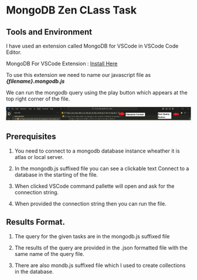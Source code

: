 # MongoDB Zen CLass Task

## Tools and Environment

I have used an extension called MongoDB for VSCode in VSCode Code Editor.

MongoDB For VSCode Extension :
[Install Here](https://marketplace.visualstudio.com/items?itemName=mongodb.mongodb-vscode)

To use this extension we need to name our javascript file as
**_{filename}.mongodb.js_**

We can run the mongodb query using the play button which appears at the top
right corner of the file.

![Demo image](/Ext_Demo.png)

## Prerequisites

1. You need to connect to a mongodb database instance wheather it is atlas or
   local server.

2. In the mongodb.js suffixed file you can see a clickable text Connect to a
   database in the starting of the file.

3. When clicked VSCode command pallette will open and ask for the connection
   string.

4. When provided the connection string then you can run the file.

## Results Format.

1. The query for the given tasks are in the mongodb.js suffixed file

2. The results of the query are provided in the .json formatted file with the
   same name of the query file.

3. There are also mondb.js suffixed file which I used to create collections in
   the database.
